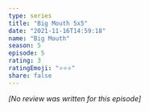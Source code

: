 ```yaml
---
type: series
title: "Big Mouth 5x5"
date: "2021-11-16T14:59:18"
name: "Big Mouth"
season: 5
episode: 5
rating: 3
ratingEmoji: "⭐️⭐️⭐️"
share: false
---
```


_[No review was written for this episode]_
